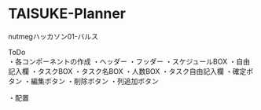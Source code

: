 # TAISUKE-Planner
nutmegハッカソン01-バルス

ToDo\
・各コンポーネントの作成
  ・ヘッダー
  ・フッダー
  ・スケジュールBOX
  ・自由記入欄
    ・タスクBOX
      ・タスク名BOX
      ・人数BOX
      ・タスク自由記入欄
    ・確定ボタン
    ・編集ボタン
    ・削除ボタン
    ・列追加ボタン

・配置
